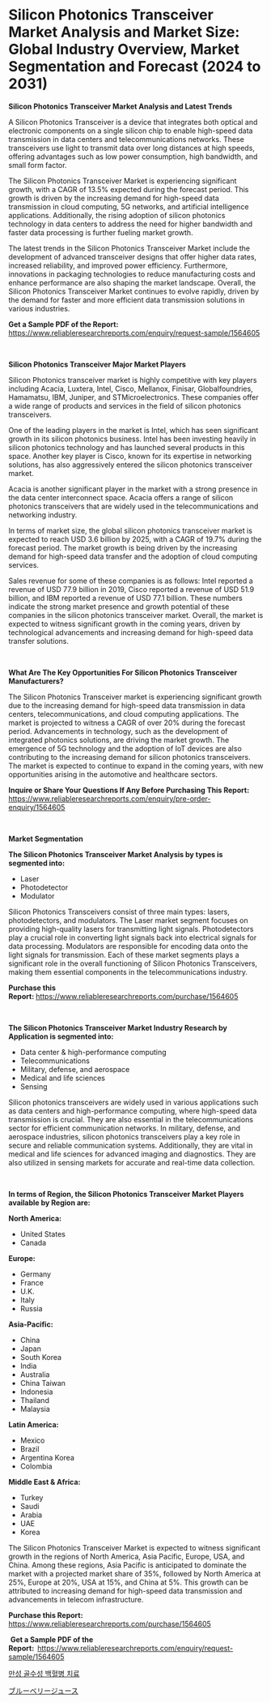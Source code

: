 <p><h1>Silicon Photonics Transceiver Market Analysis and Market Size: Global Industry Overview, Market Segmentation and Forecast (2024 to 2031)</h1></p><p><strong>Silicon Photonics Transceiver Market Analysis and Latest Trends</strong></p>
<p><p>A Silicon Photonics Transceiver is a device that integrates both optical and electronic components on a single silicon chip to enable high-speed data transmission in data centers and telecommunications networks. These transceivers use light to transmit data over long distances at high speeds, offering advantages such as low power consumption, high bandwidth, and small form factor.</p><p>The Silicon Photonics Transceiver Market is experiencing significant growth, with a CAGR of 13.5% expected during the forecast period. This growth is driven by the increasing demand for high-speed data transmission in cloud computing, 5G networks, and artificial intelligence applications. Additionally, the rising adoption of silicon photonics technology in data centers to address the need for higher bandwidth and faster data processing is further fueling market growth.</p><p>The latest trends in the Silicon Photonics Transceiver Market include the development of advanced transceiver designs that offer higher data rates, increased reliability, and improved power efficiency. Furthermore, innovations in packaging technologies to reduce manufacturing costs and enhance performance are also shaping the market landscape. Overall, the Silicon Photonics Transceiver Market continues to evolve rapidly, driven by the demand for faster and more efficient data transmission solutions in various industries.</p></p>
<p><strong>Get a Sample PDF of the Report:&nbsp;</strong> <a href="https://www.reliableresearchreports.com/enquiry/request-sample/1564605">https://www.reliableresearchreports.com/enquiry/request-sample/1564605</a></p>
<p>&nbsp;</p>
<p><strong>Silicon Photonics Transceiver Major Market Players</strong></p>
<p><p>Silicon Photonics transceiver market is highly competitive with key players including Acacia, Luxtera, Intel, Cisco, Mellanox, Finisar, Globalfoundries, Hamamatsu, IBM, Juniper, and STMicroelectronics. These companies offer a wide range of products and services in the field of silicon photonics transceivers.</p><p>One of the leading players in the market is Intel, which has seen significant growth in its silicon photonics business. Intel has been investing heavily in silicon photonics technology and has launched several products in this space. Another key player is Cisco, known for its expertise in networking solutions, has also aggressively entered the silicon photonics transceiver market.</p><p>Acacia is another significant player in the market with a strong presence in the data center interconnect space. Acacia offers a range of silicon photonics transceivers that are widely used in the telecommunications and networking industry.</p><p>In terms of market size, the global silicon photonics transceiver market is expected to reach USD 3.6 billion by 2025, with a CAGR of 19.7% during the forecast period. The market growth is being driven by the increasing demand for high-speed data transfer and the adoption of cloud computing services.</p><p>Sales revenue for some of these companies is as follows: Intel reported a revenue of USD 77.9 billion in 2019, Cisco reported a revenue of USD 51.9 billion, and IBM reported a revenue of USD 77.1 billion. These numbers indicate the strong market presence and growth potential of these companies in the silicon photonics transceiver market. Overall, the market is expected to witness significant growth in the coming years, driven by technological advancements and increasing demand for high-speed data transfer solutions.</p></p>
<p>&nbsp;</p>
<p><strong>What Are The Key Opportunities For Silicon Photonics Transceiver Manufacturers?</strong></p>
<p><p>The Silicon Photonics Transceiver market is experiencing significant growth due to the increasing demand for high-speed data transmission in data centers, telecommunications, and cloud computing applications. The market is projected to witness a CAGR of over 20% during the forecast period. Advancements in technology, such as the development of integrated photonics solutions, are driving the market growth. The emergence of 5G technology and the adoption of IoT devices are also contributing to the increasing demand for silicon photonics transceivers. The market is expected to continue to expand in the coming years, with new opportunities arising in the automotive and healthcare sectors.</p></p>
<p><strong>Inquire or Share Your Questions If Any Before Purchasing This Report:</strong> <a href="https://www.reliableresearchreports.com/enquiry/pre-order-enquiry/1564605">https://www.reliableresearchreports.com/enquiry/pre-order-enquiry/1564605</a></p>
<p>&nbsp;</p>
<p><strong>Market Segmentation</strong></p>
<p><strong>The Silicon Photonics Transceiver Market Analysis by types is segmented into:</strong></p>
<p><ul><li>Laser</li><li>Photodetector</li><li>Modulator</li></ul></p>
<p><p>Silicon Photonics Transceivers consist of three main types: lasers, photodetectors, and modulators. The Laser market segment focuses on providing high-quality lasers for transmitting light signals. Photodetectors play a crucial role in converting light signals back into electrical signals for data processing. Modulators are responsible for encoding data onto the light signals for transmission. Each of these market segments plays a significant role in the overall functioning of Silicon Photonics Transceivers, making them essential components in the telecommunications industry.</p></p>
<p><strong>Purchase this Report:&nbsp;</strong><a href="https://www.reliableresearchreports.com/purchase/1564605">https://www.reliableresearchreports.com/purchase/1564605</a></p>
<p>&nbsp;</p>
<p><strong>The Silicon Photonics Transceiver Market Industry Research by Application is segmented into:</strong></p>
<p><ul><li>Data center & high-performance computing</li><li>Telecommunications</li><li>Military, defense, and aerospace</li><li>Medical and life sciences</li><li>Sensing</li></ul></p>
<p><p>Silicon photonics transceivers are widely used in various applications such as data centers and high-performance computing, where high-speed data transmission is crucial. They are also essential in the telecommunications sector for efficient communication networks. In military, defense, and aerospace industries, silicon photonics transceivers play a key role in secure and reliable communication systems. Additionally, they are vital in medical and life sciences for advanced imaging and diagnostics. They are also utilized in sensing markets for accurate and real-time data collection.</p></p>
<p>&nbsp;</p>
<p><strong>In terms of Region, the Silicon Photonics Transceiver Market Players available by Region are:</strong></p>
<p>
    <p> <strong> North America: </strong>
        <ul>
            <li>United States</li>
            <li>Canada</li>
        </ul>
        </p> 
    <p> <strong> Europe: </strong>
        <ul>
            <li>Germany</li>
            <li>France</li>
            <li>U.K.</li>
            <li>Italy</li>
            <li>Russia</li>
        </ul>
        </p> 
    <p> <strong> Asia-Pacific: </strong>
        <ul>
            <li>China</li>
            <li>Japan</li>
            <li>South Korea</li>
            <li>India</li>
            <li>Australia</li>
            <li>China Taiwan</li>
            <li>Indonesia</li>
            <li>Thailand</li>
            <li>Malaysia</li>
        </ul>
        </p> 
    <p> <strong> Latin America: </strong>
        <ul>
            <li>Mexico</li>
            <li>Brazil</li>
            <li>Argentina Korea</li>
            <li>Colombia</li>
        </ul>
        </p> 
    <p> <strong> Middle East & Africa: </strong>
        <ul>
            <li>Turkey</li>
            <li>Saudi</li>
            <li>Arabia</li>
            <li>UAE</li>
            <li>Korea</li>
        </ul>
    </p>
    </p>
<p><p>The Silicon Photonics Transceiver Market is expected to witness significant growth in the regions of North America, Asia Pacific, Europe, USA, and China. Among these regions, Asia Pacific is anticipated to dominate the market with a projected market share of 35%, followed by North America at 25%, Europe at 20%, USA at 15%, and China at 5%. This growth can be attributed to increasing demand for high-speed data transmission and advancements in telecom infrastructure.</p></p>
<p><strong>Purchase this Report: </strong><a href="https://www.reliableresearchreports.com/purchase/1564605">https://www.reliableresearchreports.com/purchase/1564605</a></p>
<p>&nbsp;<strong>Get a Sample PDF of the Report:&nbsp;&nbsp;</strong><a href="https://www.reliableresearchreports.com/enquiry/request-sample/1564605">https://www.reliableresearchreports.com/enquiry/request-sample/1564605</a></p>
<p><strong></strong></p>
<p><p><a href="https://github.com/LanceOlsotn8978/Market-Research-Report-List-1/blob/main/56054078306.md">만성 골수성 백혈병 치료</a></p><p><a href="https://github.com/oqxogxyvqe90775/Market-Research-Report-List-1/blob/main/91758969170.md">ブルーベリージュース</a></p></p>